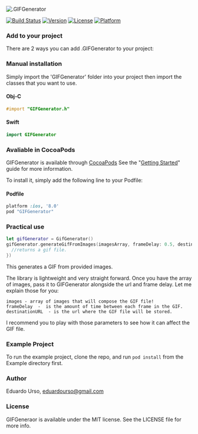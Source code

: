 ![.GIFGenerator](http://i.imgur.com/IDEiCl2.png?1)

[![Build Status](https://travis-ci.org/eduardourso/GIFGenerator.svg?branch=master)](https://travis-ci.org/eduardourso/GIFGenerator)
[![Version](https://img.shields.io/cocoapods/v/GIFGenerator.svg?style=flat)](http://cocoapods.org/pods/GIFGenerator)
[![License](https://img.shields.io/cocoapods/l/GIFGenerator.svg?style=flat)](http://cocoapods.org/pods/GIFGenerator)
[![Platform](https://img.shields.io/cocoapods/p/GIFGenerator.svg?style=flat)](http://cocoapods.org/pods/GIFGenerator)

### Add to your project
There are 2 ways you can add .GIFGenerator to your project:

### Manual installation
Simply import the 'GIFGenerator' folder into your project then import the classes that you want to use.

#### Obj-C
```objective-c
#import "GIFGenerator.h"
``` 
#### Swift
```swift
import GIFGenerator
``` 

### Avaliable in CocoaPods
GIFGenerator is available through [CocoaPods](https://cocoapods.org) See the "[Getting Started](http://guides.cocoapods.org/syntax/podfile.html)" guide for more information.

To install it, simply add the following line to your Podfile:

#### Podfile
```ruby
platform :ios, '8.0'
pod "GIFGenerator"
```

### Practical use
```swift
let gifGenerator = GifGenerator()
gifGenerator.generateGifFromImages(imagesArray, frameDelay: 0.5, destinationURL: url, callback: { (data, error) -> () in
  //returns a gif file.
})
```
This generates a GIF from provided images.

The library is lightweight and very straight forward. Once you have the array of images, pass it to GIFGenerator alongside the url and frame delay. 
Let me explain those for you: 
```
images - array of images that will compose the GIF file!
frameDelay  -  is the amount of time between each frame in the GIF.
destinationURL  - is the url where the GIF file will be stored.
```
I recommend you to play with those parameters to see how it can affect the GIF file.

### Example Project
To run the example project, clone the repo, and run `pod install` from the Example directory first.

### Author
Eduardo Urso, eduardourso@gmail.com

### License
GIFGeneraor is available under the MIT license. See the LICENSE file for more info.
